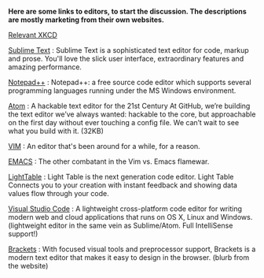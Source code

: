 **Here are some links to editors, to start the discussion.  The descriptions are mostly marketing from their own websites.**

[Relevant XKCD](https://xkcd.com/378/)

[Sublime Text](http://www.sublimetext.com/) : 
Sublime Text is a sophisticated text editor for code, markup and prose. You'll love the slick user interface, extraordinary features and amazing performance.

[Notepad++](https://notepad-plus-plus.org/) : 
Notepad++: a free source code editor which supports several programming languages running under the MS Windows environment.

[Atom](https://atom.io/) : 
A hackable text editor for the 21st Century
At GitHub, we’re building the text editor we’ve always wanted: hackable to the core, but approachable on the first day without ever touching a config file. We can’t wait to see what you build with it. (32KB)

[VIM](http://www.vim.org/) : An editor that's been around for a while, for a reason.

[EMACS](http://www.gnu.org/software/emacs/) : The other combatant in the Vim vs. Emacs flamewar.

[LightTable](http://lighttable.com/) :
Light Table is the next generation code editor. Light Table Connects you to your creation with instant feedback and showing data values flow through your code.

[Visual Studio Code](https://code.visualstudio.com/Docs/whyvscode) :  A lightweight cross-platform code editor for writing modern web and cloud applications that runs on OS X, Linux and Windows. (lightweight editor in the same vein as Sublime/Atom. Full IntelliSense support!)

[Brackets](http://brackets.io/) : With focused visual tools and preprocessor support, Brackets is a modern text editor that makes it easy to design in the browser. (blurb from the website)
